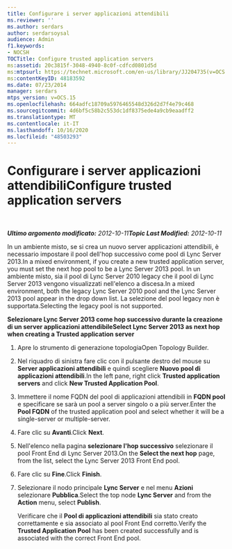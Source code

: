 ```yaml
---
title: Configurare i server applicazioni attendibili
ms.reviewer: ''
ms.author: serdars
author: serdarsoysal
audience: Admin
f1.keywords:
- NOCSH
TOCTitle: Configure trusted application servers
ms:assetid: 20c3815f-3048-4940-8c0f-cdfcd0801d5d
ms:mtpsurl: https://technet.microsoft.com/en-us/library/JJ204735(v=OCS.15)
ms:contentKeyID: 48183592
ms.date: 07/23/2014
manager: serdars
mtps_version: v=OCS.15
ms.openlocfilehash: 664adfc18709a5976465548d326d2d7f4e79c468
ms.sourcegitcommit: 4d6bf5c58b2c553dc1df8375ede4a9cb9eaadff2
ms.translationtype: MT
ms.contentlocale: it-IT
ms.lasthandoff: 10/16/2020
ms.locfileid: "48503293"
---
```

# <a name="configure-trusted-application-servers"></a><span data-ttu-id="83f45-102">Configurare i server applicazioni attendibili</span><span class="sxs-lookup"><span data-stu-id="83f45-102">Configure trusted application servers</span></span>

<div data-xmlns="http://www.w3.org/1999/xhtml">

<div class="topic" data-xmlns="http://www.w3.org/1999/xhtml" data-msxsl="urn:schemas-microsoft-com:xslt" data-cs="https://msdn.microsoft.com/">

<div data-asp="https://msdn2.microsoft.com/asp">



</div>

<div id="mainSection">

<div id="mainBody">

<span> </span>

<span data-ttu-id="83f45-103">_**Ultimo argomento modificato:** 2012-10-11_</span><span class="sxs-lookup"><span data-stu-id="83f45-103">_**Topic Last Modified:** 2012-10-11_</span></span>

<span data-ttu-id="83f45-104">In un ambiente misto, se si crea un nuovo server applicazioni attendibili, è necessario impostare il pool dell'hop successivo come pool di Lync Server 2013.</span><span class="sxs-lookup"><span data-stu-id="83f45-104">In a mixed environment, if you create a new trusted application server, you must set the next hop pool to be a Lync Server 2013 pool.</span></span> <span data-ttu-id="83f45-105">In un ambiente misto, sia il pool di Lync Server 2010 legacy che il pool di Lync Server 2013 vengono visualizzati nell'elenco a discesa.</span><span class="sxs-lookup"><span data-stu-id="83f45-105">In a mixed environment, both the legacy Lync Server 2010 pool and the Lync Server 2013 pool appear in the drop down list.</span></span> <span data-ttu-id="83f45-106">La selezione del pool legacy non è supportata.</span><span class="sxs-lookup"><span data-stu-id="83f45-106">Selecting the legacy pool is not supported.</span></span>

<span data-ttu-id="83f45-107">**Selezionare Lync Server 2013 come hop successivo durante la creazione di un server applicazioni attendibile**</span><span class="sxs-lookup"><span data-stu-id="83f45-107">**Select Lync Server 2013 as next hop when creating a Trusted application server**</span></span>

1.  <span data-ttu-id="83f45-108">Apre lo strumento di generazione topologia</span><span class="sxs-lookup"><span data-stu-id="83f45-108">Open Topology Builder.</span></span>

2.  <span data-ttu-id="83f45-109">Nel riquadro di sinistra fare clic con il pulsante destro del mouse su **Server applicazioni attendibili** e quindi scegliere **Nuovo pool di applicazioni attendibili**.</span><span class="sxs-lookup"><span data-stu-id="83f45-109">In the left pane, right click **Trusted application servers** and click **New Trusted Application Pool**.</span></span>

3.  <span data-ttu-id="83f45-110">Immettere il nome FQDN del pool di applicazioni attendibili in **FQDN pool** e specificare se sarà un pool a server singolo o a più server.</span><span class="sxs-lookup"><span data-stu-id="83f45-110">Enter the **Pool FQDN** of the trusted application pool and select whether it will be a single-server or multiple-server.</span></span>

4.  <span data-ttu-id="83f45-111">Fare clic su **Avanti**.</span><span class="sxs-lookup"><span data-stu-id="83f45-111">Click **Next**.</span></span>

5.  <span data-ttu-id="83f45-112">Nell'elenco nella pagina **selezionare l'hop successivo** selezionare il pool Front End di Lync Server 2013.</span><span class="sxs-lookup"><span data-stu-id="83f45-112">On the **Select the next hop** page, from the list, select the Lync Server 2013 Front End pool.</span></span>

6.  <span data-ttu-id="83f45-113">Fare clic su **Fine**.</span><span class="sxs-lookup"><span data-stu-id="83f45-113">Click **Finish**.</span></span>

7.  <span data-ttu-id="83f45-114">Selezionare il nodo principale **Lync Server** e nel menu **Azioni** selezionare **Pubblica**.</span><span class="sxs-lookup"><span data-stu-id="83f45-114">Select the top node **Lync Server** and from the **Action** menu, select **Publish**.</span></span>
    
    <span data-ttu-id="83f45-115">Verificare che il **Pool di applicazioni attendibili** sia stato creato correttamente e sia associato al pool Front End corretto.</span><span class="sxs-lookup"><span data-stu-id="83f45-115">Verify the **Trusted Application Pool** has been created successfully and is associated with the correct Front End pool.</span></span>

</div>

<span> </span>

</div>

</div>

</div>

